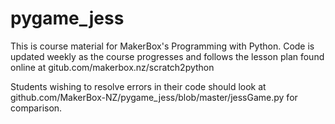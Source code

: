 # pygame_jess

This is course material for MakerBox's Programming with Python.  Code is updated weekly as the course progresses and follows the lesson plan found online at gitub.com/makerbox.nz/scratch2python

Students wishing to resolve errors in their code should look at github.com/MakerBox-NZ/pygame_jess/blob/master/jessGame.py for comparison.
